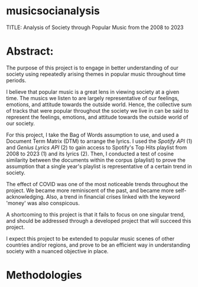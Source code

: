 # musicsocianalysis
TITLE: Analysis of Society through Popular Music from the 2008 to 2023





# Abstract: 

The purpose of this project is to engage in better understanding of our society using repeatedly arising themes in popular music throughout time periods. 

I believe that popular music is a great lens in viewing society at a given time. The musics we listen to are largely representative of our feelings, emotions, and attitude towards the outside world. 
Hence, the collective sum of tracks that were popular throughout the society we live in can be said to represent the feelings, emotions, and attitude towards the outside world of our society. 

For this project, I take the Bag of Words assumption to use, and used a Document Term Matrix (DTM) to arrange the lyrics. I used the *Spotify API* (1) and *Genius Lyrics API* (2) to gain access to Spotify's Top Hits playlist from 2008 to 2023 (1) and its lyrics (2). 
Then, I conducted a test of cosine similarity between the documents within the corpus (playlist) to prove the assumption that a single year's playlist is representative of a certain trend in society.

The effect of COVID was one of the most noticeable trends throughout the project. We became more reminiscent of the past, and became more self-acknowledging. Also, a trend in financial crises linked with the keyword 'money' was also conspicous. 

A shortcoming to this project is that it fails to focus on one singular trend, and should be addressed through a developed project that will succeed this project.

I expect this project to be extended to popular music scenes of other countries and/or regions, and prove to be an efficient way in understanding society with a nuanced objective in place.


# Methodologies







